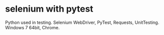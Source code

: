 # selenium with pytest

Python used in testing. Selenium WebDriver, PyTest, Requests, UnitTesting.
Windows 7 64bit, Chrome.
